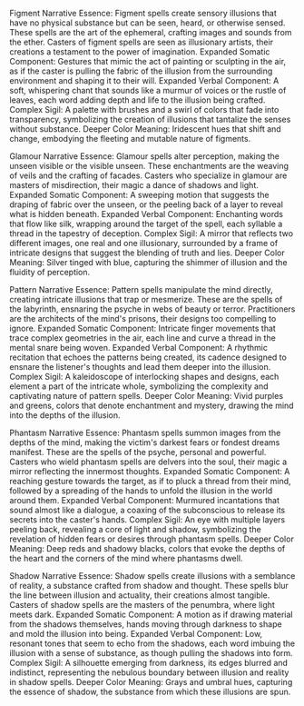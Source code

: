Figment
	Narrative Essence: Figment spells create sensory illusions that have no physical substance but can be seen, heard, or otherwise sensed. These spells are the art of the ephemeral, crafting images and sounds from the ether. Casters of figment spells are seen as illusionary artists, their creations a testament to the power of imagination.
	Expanded Somatic Component: Gestures that mimic the act of painting or sculpting in the air, as if the caster is pulling the fabric of the illusion from the surrounding environment and shaping it to their will.
	Expanded Verbal Component: A soft, whispering chant that sounds like a murmur of voices or the rustle of leaves, each word adding depth and life to the illusion being crafted.
	Complex Sigil: A palette with brushes and a swirl of colors that fade into transparency, symbolizing the creation of illusions that tantalize the senses without substance.
	Deeper Color Meaning: Iridescent hues that shift and change, embodying the fleeting and mutable nature of figments.

Glamour
	Narrative Essence: Glamour spells alter perception, making the unseen visible or the visible unseen. These enchantments are the weaving of veils and the crafting of facades. Casters who specialize in glamour are masters of misdirection, their magic a dance of shadows and light.
	Expanded Somatic Component: A sweeping motion that suggests the draping of fabric over the unseen, or the peeling back of a layer to reveal what is hidden beneath.
	Expanded Verbal Component: Enchanting words that flow like silk, wrapping around the target of the spell, each syllable a thread in the tapestry of deception.
	Complex Sigil: A mirror that reflects two different images, one real and one illusionary, surrounded by a frame of intricate designs that suggest the blending of truth and lies.
	Deeper Color Meaning: Silver tinged with blue, capturing the shimmer of illusion and the fluidity of perception.

Pattern
	Narrative Essence: Pattern spells manipulate the mind directly, creating intricate illusions that trap or mesmerize. These are the spells of the labyrinth, ensnaring the psyche in webs of beauty or terror. Practitioners are the architects of the mind's prisons, their designs too compelling to ignore.
	Expanded Somatic Component: Intricate finger movements that trace complex geometries in the air, each line and curve a thread in the mental snare being woven.
	Expanded Verbal Component: A rhythmic recitation that echoes the patterns being created, its cadence designed to ensnare the listener's thoughts and lead them deeper into the illusion.
	Complex Sigil: A kaleidoscope of interlocking shapes and designs, each element a part of the intricate whole, symbolizing the complexity and captivating nature of pattern spells.
	Deeper Color Meaning: Vivid purples and greens, colors that denote enchantment and mystery, drawing the mind into the depths of the illusion.

Phantasm
	Narrative Essence: Phantasm spells summon images from the depths of the mind, making the victim's darkest fears or fondest dreams manifest. These are the spells of the psyche, personal and powerful. Casters who wield phantasm spells are delvers into the soul, their magic a mirror reflecting the innermost thoughts.
	Expanded Somatic Component: A reaching gesture towards the target, as if to pluck a thread from their mind, followed by a spreading of the hands to unfold the illusion in the world around them.
	Expanded Verbal Component: Murmured incantations that sound almost like a dialogue, a coaxing of the subconscious to release its secrets into the caster's hands.
	Complex Sigil: An eye with multiple layers peeling back, revealing a core of light and shadow, symbolizing the revelation of hidden fears or desires through phantasm spells.
	Deeper Color Meaning: Deep reds and shadowy blacks, colors that evoke the depths of the heart and the corners of the mind where phantasms dwell.

Shadow
	Narrative Essence: Shadow spells create illusions with a semblance of reality, a substance crafted from shadow and thought. These spells blur the line between illusion and actuality, their creations almost tangible. Casters of shadow spells are the masters of the penumbra, where light meets dark.
	Expanded Somatic Component: A motion as if drawing material from the shadows themselves, hands moving through darkness to shape and mold the illusion into being.
	Expanded Verbal Component: Low, resonant tones that seem to echo from the shadows, each word imbuing the illusion with a sense of substance, as though pulling the shadows into form.
	Complex Sigil: A silhouette emerging from darkness, its edges blurred and indistinct, representing the nebulous boundary between illusion and reality in shadow spells.
	Deeper Color Meaning: Grays and umbral hues, capturing the essence of shadow, the substance from which these illusions are spun.
